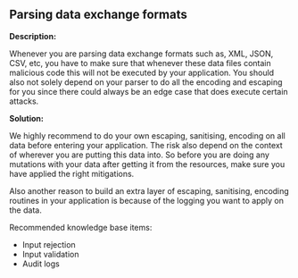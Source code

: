 
Parsing data exchange formats
-------

**Description:**

Whenever you are parsing data exchange formats such as, XML, JSON, CSV, etc, you
have to make sure that whenever these data files contain malicious code this will not be
executed by your application. You should also not solely depend on your parser to do all 
the encoding and escaping for you since there could always be an edge case that does 
execute certain attacks. 

 
**Solution:**

We highly recommend to do your own escaping, sanitising, encoding on all data before 
entering your application. The risk also depend on the context of wherever you are putting
this data into. So before you are doing any mutations with your data after getting it from
the resources, make sure you have applied the right mitigations. 

Also another reason to build an extra layer of escaping, sanitising, encoding routines 
in your application is because of the logging you want to apply on the data.

Recommended knowledge base items:

- Input rejection
- Input validation
- Audit logs
